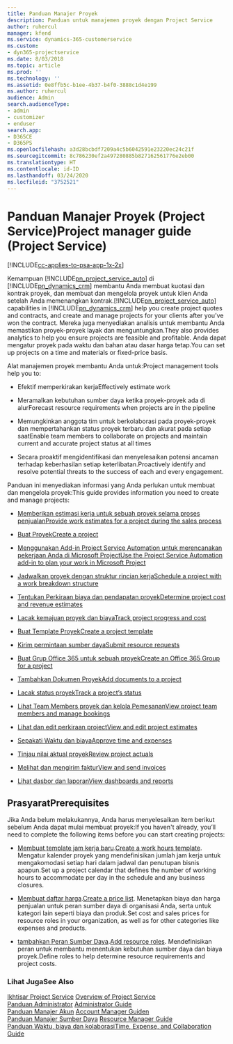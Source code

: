 ```yaml
---
title: Panduan Manajer Proyek
description: Panduan untuk manajemen proyek dengan Project Service
author: ruhercul
manager: kfend
ms.service: dynamics-365-customerservice
ms.custom:
- dyn365-projectservice
ms.date: 8/03/2018
ms.topic: article
ms.prod: ''
ms.technology: ''
ms.assetid: 0e8ffb5c-b1ee-4b37-b4f0-3888c1d4e199
ms.author: ruhercul
audience: Admin
search.audienceType:
- admin
- customizer
- enduser
search.app:
- D365CE
- D365PS
ms.openlocfilehash: a3d28bcbdf7209a4c5b6042591e23220ec24c21f
ms.sourcegitcommit: 8c786230ef2a497280885b827162561776e2eb00
ms.translationtype: HT
ms.contentlocale: id-ID
ms.lasthandoff: 03/24/2020
ms.locfileid: "3752521"
---
```

# <a name="project-manager-guide-project-service"></a><span data-ttu-id="e5e0f-103">Panduan Manajer Proyek (Project Service)</span><span class="sxs-lookup"><span data-stu-id="e5e0f-103">Project manager guide (Project Service)</span></span>

[!INCLUDE[cc-applies-to-psa-app-1x-2x](../includes/cc-applies-to-psa-app-1x-2x.md)]

<span data-ttu-id="e5e0f-104">Kemampuan [!INCLUDE[pn_project_service_auto](../includes/pn-project-service-auto.md)] di [!INCLUDE[pn_dynamics_crm](../includes/pn-dynamics-crm.md)] membantu Anda membuat kuotasi dan kontrak proyek, dan membuat dan mengelola proyek untuk klien Anda setelah Anda memenangkan kontrak.</span><span class="sxs-lookup"><span data-stu-id="e5e0f-104">[!INCLUDE[pn_project_service_auto](../includes/pn-project-service-auto.md)] capabilities in [!INCLUDE[pn_dynamics_crm](../includes/pn-dynamics-crm.md)] help you create project quotes and contracts, and create and manage projects for your clients after you’ve won the contract.</span></span> <span data-ttu-id="e5e0f-105">Mereka juga menyediakan analisis untuk membantu Anda memastikan proyek-proyek layak dan menguntungkan.</span><span class="sxs-lookup"><span data-stu-id="e5e0f-105">They also provides analytics to help you ensure projects are feasible and profitable.</span></span> <span data-ttu-id="e5e0f-106">Anda dapat mengatur proyek pada waktu dan bahan atau dasar harga tetap.</span><span class="sxs-lookup"><span data-stu-id="e5e0f-106">You can set up projects on a time and materials or fixed-price basis.</span></span>  
  
 <span data-ttu-id="e5e0f-107">Alat manajemen proyek membantu Anda untuk:</span><span class="sxs-lookup"><span data-stu-id="e5e0f-107">Project management tools help you to:</span></span>  
  
-   <span data-ttu-id="e5e0f-108">Efektif memperkirakan kerja</span><span class="sxs-lookup"><span data-stu-id="e5e0f-108">Effectively estimate work</span></span>  
  
-   <span data-ttu-id="e5e0f-109">Meramalkan kebutuhan sumber daya ketika proyek-proyek ada di alur</span><span class="sxs-lookup"><span data-stu-id="e5e0f-109">Forecast resource requirements when projects are in the pipeline</span></span>  
  
-   <span data-ttu-id="e5e0f-110">Memungkinkan anggota tim untuk berkolaborasi pada proyek-proyek dan mempertahankan status proyek terbaru dan akurat pada setiap saat</span><span class="sxs-lookup"><span data-stu-id="e5e0f-110">Enable team members to collaborate on projects and maintain current and accurate project status at all times</span></span>  
  
-   <span data-ttu-id="e5e0f-111">Secara proaktif mengidentifikasi dan menyelesaikan potensi ancaman terhadap keberhasilan setiap keterlibatan.</span><span class="sxs-lookup"><span data-stu-id="e5e0f-111">Proactively identify and resolve potential threats to the success of each and every engagement.</span></span>  
  
<span data-ttu-id="e5e0f-112">Panduan ini menyediakan informasi yang Anda perlukan untuk membuat dan mengelola proyek:</span><span class="sxs-lookup"><span data-stu-id="e5e0f-112">This guide provides information you need to create and manage projects:</span></span>  
  
-   [<span data-ttu-id="e5e0f-113">Memberikan estimasi kerja untuk sebuah proyek selama proses penjualan</span><span class="sxs-lookup"><span data-stu-id="e5e0f-113">Provide work estimates for a project during the sales process</span></span>](../project-service/provide-estimates-project-during-sales-process.md)  
  
-   [<span data-ttu-id="e5e0f-114">Buat Proyek</span><span class="sxs-lookup"><span data-stu-id="e5e0f-114">Create a project</span></span>](../project-service/create-project.md)  
  
-   [<span data-ttu-id="e5e0f-115">Menggunakan Add-in Project Service Automation untuk merencanakan pekerjaan Anda di Microsoft Project</span><span class="sxs-lookup"><span data-stu-id="e5e0f-115">Use the Project Service Automation add-in to plan your work in Microsoft Project</span></span>](../project-service/add-plan-work-microsoft-project.md)  
  
-   [<span data-ttu-id="e5e0f-116">Jadwalkan proyek dengan struktur rincian kerja</span><span class="sxs-lookup"><span data-stu-id="e5e0f-116">Schedule a project with a work breakdown structure</span></span>](../project-service/schedule-project-work-breakdown-structure.md)  
  
-   [<span data-ttu-id="e5e0f-117">Tentukan Perkiraan biaya dan pendapatan proyek</span><span class="sxs-lookup"><span data-stu-id="e5e0f-117">Determine project cost and revenue estimates</span></span>](../project-service/determine-project-cost-revenue-estimates.md)  
  
-   [<span data-ttu-id="e5e0f-118">Lacak kemajuan proyek dan biaya</span><span class="sxs-lookup"><span data-stu-id="e5e0f-118">Track project progress and cost</span></span>](../project-service/track-project-progress-cost.md)  
  
-   [<span data-ttu-id="e5e0f-119">Buat Template Proyek</span><span class="sxs-lookup"><span data-stu-id="e5e0f-119">Create a project template</span></span>](../project-service/create-project-template.md)  
  
-   [<span data-ttu-id="e5e0f-120">Kirim permintaan sumber daya</span><span class="sxs-lookup"><span data-stu-id="e5e0f-120">Submit resource requests</span></span>](../project-service/submit-resource-requests.md)  
  
-   [<span data-ttu-id="e5e0f-121">Buat Grup Office 365 untuk sebuah proyek</span><span class="sxs-lookup"><span data-stu-id="e5e0f-121">Create an Office 365 Group for a project</span></span>](../project-service/create-office-365-group-project.md)  
  
-   [<span data-ttu-id="e5e0f-122">Tambahkan Dokumen Proyek</span><span class="sxs-lookup"><span data-stu-id="e5e0f-122">Add documents to a project</span></span>](../project-service/add-documents-project.md)  
  
-   [<span data-ttu-id="e5e0f-123">Lacak status proyek</span><span class="sxs-lookup"><span data-stu-id="e5e0f-123">Track a project’s status</span></span>](../project-service/track-project-status.md)  
  
-   [<span data-ttu-id="e5e0f-124">Lihat Team Members proyek dan kelola Pemesanan</span><span class="sxs-lookup"><span data-stu-id="e5e0f-124">View project team members and manage bookings</span></span>](../project-service/view-project-team-members-manage-bookings.md)  
  
-   [<span data-ttu-id="e5e0f-125">Lihat dan edit perkiraan project</span><span class="sxs-lookup"><span data-stu-id="e5e0f-125">View and edit project estimates</span></span>](../project-service/view-edit-project-estimates.md)  
  
-   [<span data-ttu-id="e5e0f-126">Sepakati Waktu dan biaya</span><span class="sxs-lookup"><span data-stu-id="e5e0f-126">Approve time and expenses</span></span>](../project-service/approve-time-expenses.md)  
  
-   [<span data-ttu-id="e5e0f-127">Tinjau nilai aktual proyek</span><span class="sxs-lookup"><span data-stu-id="e5e0f-127">Review project actuals</span></span>](../project-service/review-project-actuals.md)  
  
-   [<span data-ttu-id="e5e0f-128">Melihat dan mengirim faktur</span><span class="sxs-lookup"><span data-stu-id="e5e0f-128">View and send invoices</span></span>](../project-service/view-send-invoices.md)  
  
-   [<span data-ttu-id="e5e0f-129">Lihat dasbor dan laporan</span><span class="sxs-lookup"><span data-stu-id="e5e0f-129">View dashboards and reports</span></span>](../project-service/view-dashboards-reports.md)  
  
## <a name="prerequisites"></a><span data-ttu-id="e5e0f-130">Prasyarat</span><span class="sxs-lookup"><span data-stu-id="e5e0f-130">Prerequisites</span></span>  
 <span data-ttu-id="e5e0f-131">Jika Anda belum melakukannya, Anda harus menyelesaikan item berikut sebelum Anda dapat mulai membuat proyek:</span><span class="sxs-lookup"><span data-stu-id="e5e0f-131">If you haven't already, you’ll need to complete the following items before you can start creating projects:</span></span>  
  
-   <span data-ttu-id="e5e0f-132">[Membuat template jam kerja baru](../project-service/create-work-hours-template.md).</span><span class="sxs-lookup"><span data-stu-id="e5e0f-132">[Create a work hours template](../project-service/create-work-hours-template.md).</span></span> <span data-ttu-id="e5e0f-133">Mengatur kalender proyek yang mendefinisikan jumlah jam kerja untuk mengakomodasi setiap hari dalam jadwal dan penutupan bisnis apapun.</span><span class="sxs-lookup"><span data-stu-id="e5e0f-133">Set up a project calendar that defines the number of working hours to accommodate per day in the schedule and any business closures.</span></span>  
  
-   <span data-ttu-id="e5e0f-134">[Membuat daftar harga](../project-service/create-price-list.md).</span><span class="sxs-lookup"><span data-stu-id="e5e0f-134">[Create a price list](../project-service/create-price-list.md).</span></span> <span data-ttu-id="e5e0f-135">Menetapkan biaya dan harga penjualan untuk peran sumber daya di organisasi Anda, serta untuk kategori lain seperti biaya dan produk.</span><span class="sxs-lookup"><span data-stu-id="e5e0f-135">Set cost and sales prices for resource roles in your organization, as well as for other categories like expenses and products.</span></span>  
  
-   <span data-ttu-id="e5e0f-136">[tambahkan Peran Sumber Daya](../project-service/add-resource-roles.md).</span><span class="sxs-lookup"><span data-stu-id="e5e0f-136">[Add resource roles](../project-service/add-resource-roles.md).</span></span> <span data-ttu-id="e5e0f-137">Mendefinisikan peran untuk membantu menentukan kebutuhan sumber daya dan biaya proyek.</span><span class="sxs-lookup"><span data-stu-id="e5e0f-137">Define roles to help determine resource requirements and project costs.</span></span>  
  
### <a name="see-also"></a><span data-ttu-id="e5e0f-138">Lihat Juga</span><span class="sxs-lookup"><span data-stu-id="e5e0f-138">See Also</span></span>  
 <span data-ttu-id="e5e0f-139">[Ikhtisar Project Service](../project-service/overview.md) </span><span class="sxs-lookup"><span data-stu-id="e5e0f-139">[Overview of Project Service](../project-service/overview.md) </span></span>  
 <span data-ttu-id="e5e0f-140">[Panduan Administrator](../project-service/admin-guide.md) </span><span class="sxs-lookup"><span data-stu-id="e5e0f-140">[Administrator Guide](../project-service/admin-guide.md) </span></span>  
 <span data-ttu-id="e5e0f-141">[Panduan Manajer Akun](../project-service/account-manager-guide.md) </span><span class="sxs-lookup"><span data-stu-id="e5e0f-141">[Account Manager Guiden](../project-service/account-manager-guide.md) </span></span>  
 <span data-ttu-id="e5e0f-142">[Panduan Manajer Sumber Daya](../project-service/resource-manager-guide.md) </span><span class="sxs-lookup"><span data-stu-id="e5e0f-142">[Resource Manager Guide](../project-service/resource-manager-guide.md) </span></span>  
 [<span data-ttu-id="e5e0f-143">Panduan Waktu, biaya dan kolaborasi</span><span class="sxs-lookup"><span data-stu-id="e5e0f-143">Time, Expense, and Collaboration Guide</span></span>](../project-service/time-expense-collaboration-guide.md)

